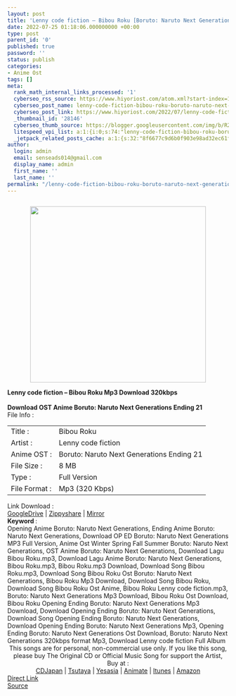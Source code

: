 ```yaml
---
layout: post
title: 'Lenny code fiction – Bibou Roku [Boruto: Naruto Next Generations Ending 21]'
date: 2022-07-25 01:18:06.000000000 +00:00
type: post
parent_id: '0'
published: true
password: ''
status: publish
categories:
- Anime Ost
tags: []
meta:
  rank_math_internal_links_processed: '1'
  cyberseo_rss_source: https://www.hiyoriost.com/atom.xml?start-index=1
  cyberseo_post_name: lenny-code-fiction-bibou-roku-boruto-naruto-next-generations-ending-21
  cyberseo_post_link: https://www.hiyoriost.com/2022/07/lenny-code-fiction-bibou-roku-boruto.html
  _thumbnail_id: '28146'
  cyberseo_thumb_source: https://blogger.googleusercontent.com/img/b/R29vZ2xl/AVvXsEhRhTRS3G4jIVE-Hn2efUwnaBoPQFueWV8--qkNke74Fs9kkPXU5qfhCDbq9DJ7Ljg2J8CwNBKaGQvWbqN1O0VKrSotpugVQGc7Umhsy-M1x6WWAPzSH5C6Qz40tpdyG51xWJ83dWb4uPRIxiDrfanvdAAhdgIk2EGtp4uDtSCy2ywMhSEAJvXpNB__/s400/cover%20%2852%29.jpg
  litespeed_vpi_list: a:1:{i:0;s:74:"lenny-code-fiction-bibou-roku-boruto-naruto-next-generations-ending-21.jpg";}
  _jetpack_related_posts_cache: a:1:{s:32:"8f6677c9d6b0f903e98ad32ec61f8deb";a:2:{s:7:"expires";i:1663230836;s:7:"payload";a:3:{i:0;a:1:{s:2:"id";i:29300;}i:1;a:1:{s:2:"id";i:27905;}i:2;a:1:{s:2:"id";i:27713;}}}}
author:
  login: admin
  email: senseads014@gmail.com
  display_name: admin
  first_name: ''
  last_name: ''
permalink: "/lenny-code-fiction-bibou-roku-boruto-naruto-next-generations-ending-21/"
---
```

<div class="separator" style="clear: both"><a href="https://blogger.googleusercontent.com/img/b/R29vZ2xl/AVvXsEhRhTRS3G4jIVE-Hn2efUwnaBoPQFueWV8--qkNke74Fs9kkPXU5qfhCDbq9DJ7Ljg2J8CwNBKaGQvWbqN1O0VKrSotpugVQGc7Umhsy-M1x6WWAPzSH5C6Qz40tpdyG51xWJ83dWb4uPRIxiDrfanvdAAhdgIk2EGtp4uDtSCy2ywMhSEAJvXpNB__/s600/cover%20%2852%29.jpg" style="display: block;padding: 1em 0;text-align: center"><img alt border="0" data-original-height="600" data-original-width="600" src="{{ site.baseurl }}/assets/2022/07/cover%20%2852%29.jpg" width="400" /></a></div>
<div class="judulpost">
<b>Lenny code fiction – Bibou Roku Mp3 Download 320kbps<br />
<br />
Download OST Anime Boruto: Naruto Next Generations Ending 21</b>
</div>
<div class="linkdownload">File Info : </div>
<div class="info2" id="Info">
<table>
<tbody>
<tr>
<td class="tablex">Title :</td>
<td>Bibou Roku</td>
</tr>
<tr>
<td class="tablex">Artist :</td>
<td>Lenny code fiction</td>
</tr>
<tr>
<td class="tablex">Anime OST :</td>
<td>Boruto: Naruto Next Generations Ending 21</td>
</tr>
<tr>
<td class="tablex">File Size :</td>
<td>8 MB</td>
</tr>
<tr>
<td class="tablex">Type :</td>
<td>Full Version</td>
</tr>
<tr>
<td class="tablex">File Format :</td>
<td>Mp3 (320 Kbps)</td>
</tr>
</tbody>
</table>
</div>
<div class="linkdownload">Link Download : </div>
<div class="listdl"><a href="https://drive.google.com/file/d/1O68JNR0BvM05XsnfPRgzyRN4E845nuL_/view?usp=drivesdk" rel="nofollow noopener" target="_blank">GoogleDrive</a> | <a href="https://www112.zippyshare.com/v/x17zBa75/file.html" rel="nofollow noopener" target="_blank">Zippyshare</a> | <a href="https://mir.cr/1KSPAQGG" rel="nofollow noopener" target="_blank">Mirror</a></div>
<div class="keywordz"><b>Keyword </b> :
<div class="tagser">Opening Anime Boruto: Naruto Next Generations, Ending Anime Boruto: Naruto Next Generations, Download OP ED Boruto: Naruto Next Generations MP3 Full Version, Anime Ost Winter Spring Fall Summer Boruto: Naruto Next Generations, OST Anime Boruto: Naruto Next Generations, Download Lagu Bibou Roku.mp3, Download Lagu Anime Boruto: Naruto Next Generations, Bibou Roku.mp3, Bibou Roku.mp3 Download, Download Song Bibou Roku.mp3, Download Song Bibou Roku Ost Boruto: Naruto Next Generations, Bibou Roku Mp3 Download, Download Song Bibou Roku, Download Song Bibou Roku Ost Anime, Bibou Roku Lenny code fiction.mp3, Boruto: Naruto Next Generations Mp3 Download, Bibou Roku Ost Download, Bibou Roku Opening Ending Boruto: Naruto Next Generations Mp3 Download, Download Opening Ending Boruto: Naruto Next Generations, Download Song Opening Ending Boruto: Naruto Next Generations, Download Opening Ending Boruto: Naruto Next Generations Mp3, Opening Ending Boruto: Naruto Next Generations Ost Download, Boruto: Naruto Next Generations 320kbps format Mp3, Download Lenny code fiction Full Album</div>
</div>
<div class="buycd" align="center">This songs are for personal, non-commercial use only. If you like this song, please buy The Original CD or Official Music Song for support the Artist, Buy at : <br /><a href="https://www.cdjapan.co.jp/" target="_blank" rel="noopener">CDJapan</a> | <a href="https://shop.tsutaya.co.jp/" target="_blank" rel="noopener">Tsutaya</a> | <a href="https://www.yesasia.com/" target="_blank" rel="noopener">Yesasia</a> | <a href="https://www.animate-onlineshop.jp/" target="_blank" rel="noopener">Animate</a> | <a href="https://www.apple.com/jp/itunes" target="_blank" rel="noopener">Itunes</a> | <a href="https://amazon.co.jp/" target="_blank" rel="noopener">Amazon</a>
</div>
<div class="divbtn"> <a href="https://handymansurrender.com/fihup8buzv?key=94550f7ce39444073321dde3b8782f97" class="btn"><i class="fa fa-download"></i> Direct Link</a> <br /><a href="https://www.hiyoriost.com/2022/07/lenny-code-fiction-bibou-roku-boruto.html">Source</a> </div>
